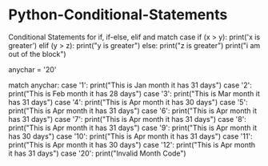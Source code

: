 # Python-Conditional-Statements
Conditional Statements for if, if-else, elif and match case
if (x > y):
    print('x is greater')
elif (y > z):
    print("y is greater")
else:
    print("z is greater")
print("i am out of the block")

anychar = '20'

match anychar:
    case '1':
        print("This is Jan month it has 31 days")
    case '2':
        print("This is Feb month it has 28 days")
    case '3':
        print("This is Mar month it has 31 days")
    case '4':
        print("This is Apr month it has 30 days")
    case '5':
        print("This is Apr month it has 31 days")
    case '6':
        print("This is Apr month it has 31 days")
    case '7':
        print("This is Apr month it has 31 days")
    case '8':
        print("This is Apr month it has 31 days")
    case '9':
        print("This is Apr month it has 30 days")
    case '10':
        print("This is Apr month it has 31 days")
    case '11':
        print("This is Apr month it has 30 days")
    case '12':
        print("This is Apr month it has 31 days")
    case '20':
        print("Invalid Month Code")

